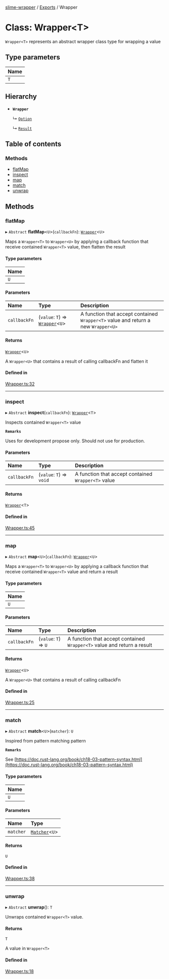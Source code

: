 [slime-wrapper](../README.md) / [Exports](../modules.md) / Wrapper

# Class: Wrapper<T\>

`Wrapper<T>` represents an abstract wrapper class type for wrapping a value

## Type parameters

| Name |
| :------ |
| `T` |

## Hierarchy

- **`Wrapper`**

  ↳ [`Option`](Option-1.md)

  ↳ [`Result`](Result-1.md)

## Table of contents

### Methods

- [flatMap](Wrapper.md#flatmap)
- [inspect](Wrapper.md#inspect)
- [map](Wrapper.md#map)
- [match](Wrapper.md#match)
- [unwrap](Wrapper.md#unwrap)

## Methods

### flatMap

▸ `Abstract` **flatMap**<`U`\>(`callbackFn`): [`Wrapper`](Wrapper.md)<`U`\>

Maps a `Wrapper<T>` to `Wrapper<U>` by applying a callback function that receive contained `Wrapper<T>` value, then flatten the result

#### Type parameters

| Name |
| :------ |
| `U` |

#### Parameters

| Name | Type | Description |
| :------ | :------ | :------ |
| `callbackFn` | (`value`: `T`) => [`Wrapper`](Wrapper.md)<`U`\> | A function that accept contained `Wrapper<T>` value and return a new `Wrapper<U>` |

#### Returns

[`Wrapper`](Wrapper.md)<`U`\>

A `Wrapper<U>` that contains a result of calling callbackFn and flatten it

#### Defined in

[Wrapper.ts:32](https://github.com/foreveraloneT/slime/blob/main/src/Wrapper.ts#L32)

___

### inspect

▸ `Abstract` **inspect**(`callbackFn`): [`Wrapper`](Wrapper.md)<`T`\>

Inspects contained `Wrapper<T>` value

**`Remarks`**

Uses for development propose only. Should not use for production.

#### Parameters

| Name | Type | Description |
| :------ | :------ | :------ |
| `callbackFn` | (`value`: `T`) => `void` | A function that accept contained `Wrapper<T>` value |

#### Returns

[`Wrapper`](Wrapper.md)<`T`\>

#### Defined in

[Wrapper.ts:45](https://github.com/foreveraloneT/slime/blob/main/src/Wrapper.ts#L45)

___

### map

▸ `Abstract` **map**<`U`\>(`callbackFn`): [`Wrapper`](Wrapper.md)<`U`\>

Maps a `Wrapper<T>` to `Wrapper<U>` by applying a callback function that receive contained `Wrapper<T>` value and return a result

#### Type parameters

| Name |
| :------ |
| `U` |

#### Parameters

| Name | Type | Description |
| :------ | :------ | :------ |
| `callbackFn` | (`value`: `T`) => `U` | A function that accept contained `Wrapper<T>` value and return a result |

#### Returns

[`Wrapper`](Wrapper.md)<`U`\>

A `Wrapper<U>` that contains a result of calling callbackFn

#### Defined in

[Wrapper.ts:25](https://github.com/foreveraloneT/slime/blob/main/src/Wrapper.ts#L25)

___

### match

▸ `Abstract` **match**<`U`\>(`matcher`): `U`

Inspired from pattern matching pattern

**`Remarks`**

See [https://doc.rust-lang.org/book/ch18-03-pattern-syntax.html](https://doc.rust-lang.org/book/ch18-03-pattern-syntax.html)

#### Type parameters

| Name |
| :------ |
| `U` |

#### Parameters

| Name | Type |
| :------ | :------ |
| `matcher` | [`Matcher`](../interfaces/Matcher.md)<`U`\> |

#### Returns

`U`

#### Defined in

[Wrapper.ts:38](https://github.com/foreveraloneT/slime/blob/main/src/Wrapper.ts#L38)

___

### unwrap

▸ `Abstract` **unwrap**(): `T`

Unwraps contained `Wrapper<T>` value.

#### Returns

`T`

A value in `Wrapper<T>`

#### Defined in

[Wrapper.ts:18](https://github.com/foreveraloneT/slime/blob/main/src/Wrapper.ts#L18)
